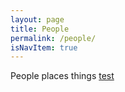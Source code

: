 ```yaml
---
layout: page
title: People
permalink: /people/
isNavItem: true
---
```


People places things
[test](/test2.md)
